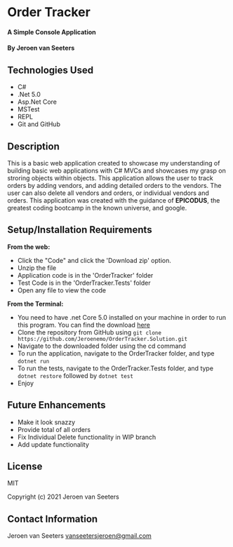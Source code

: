 # Order Tracker

#### A Simple Console Application

#### By Jeroen van Seeters

## Technologies Used

* C#
* .Net 5.0
* Asp.Net Core
* MSTest
* REPL
* Git and GitHub

## Description

This is a basic web application created to showcase my understanding of building basic web applications with C# MVCs and showcases my grasp on stroring objects within objects. This application allows the user to track orders by adding vendors, and adding detailed orders to the vendors. The user can also delete all vendors and orders, or individual vendors and orders. This application was created with the guidance of **EPICODUS**, the greatest coding bootcamp in the known universe, and google.

## Setup/Installation Requirements

**From the web:**
* Click the "Code" and click the 'Download zip' option.
* Unzip the file
* Application code is in the 'OrderTracker' folder
* Test Code is in the 'OrderTracker.Tests' folder
* Open any file to view the code

**From the Terminal:**
* You need to have .net Core 5.0 installed on your machine in order to run this program. You can find the download [here](https://dotnet.microsoft.com/download/dotnet/5.0)
* Clone the repository from GitHub using `git clone https://github.com/Jeroenemo/OrderTracker.Solution.git`
* Navigate to the downloaded folder using the cd command
* To run the application, navigate to the OrderTracker folder, and type `dotnet run`
* To run the tests, navigate to the OrderTracker.Tests folder, and type `dotnet restore` followed by `dotnet test`
* Enjoy
## Future Enhancements

* Make it look snazzy 
* Provide total of all orders
* Fix Individual Delete functionality in WIP branch
* Add update functionality 


## License

MIT

Copyright (c) 2021 Jeroen van Seeters

## Contact Information

Jeroen van Seeters vanseetersjeroen@gmail.com
